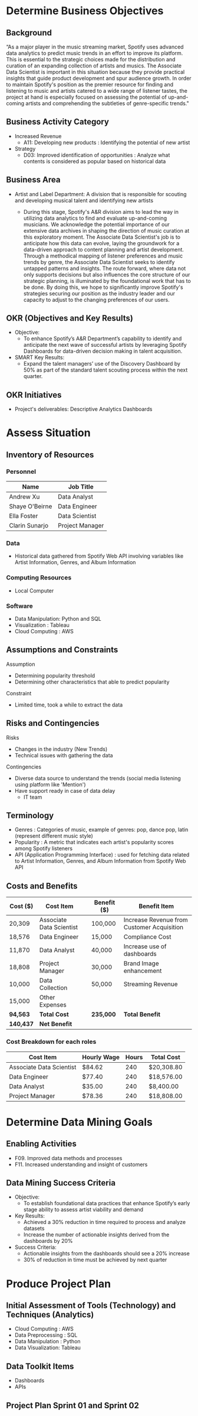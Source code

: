 # Determine Business Objectives
## Background
“As a major player in the music streaming market, Spotify uses advanced data analytics to predict music trends in an effort to improve its platform. This is essential to the strategic choices made for the distribution and curation of an expanding collection of artists and musics. 
The Associate Data Scientist is important in this situation because they provide practical insights that guide product development and spur audience growth. In order to maintain Spotify's position as the premier resource for finding and listening to music and artists catered to a wide range of listener tastes, the project at hand is especially focused on assessing the potential of up-and-coming artists and comprehending the subtleties of genre-specific trends."

## Business Activity Category
* Increased Revenue
  * A11: Developing new products : Identifying the potential of new artist
* Strategy
  * D03: Improved identification of opportunities : Analyze what contents is considered as popular based on historical data

## Business Area
* Artist and Label Department: A division that is responsible for scouting and developing musical talent and identifying new artists

  * During this stage, Spotify's A&R division aims to lead the way in utilizing data analytics to find and evaluate up-and-coming musicians. We acknowledge the potential importance of our extensive data archives in shaping the direction of music curation at this exploratory moment. The Associate Data Scientist's job is to anticipate how this data can evolve, laying the groundwork for a data-driven approach to content planning and artist development. Through a methodical mapping of listener preferences and music trends by genre, the Associate Data Scientist seeks to identify untapped patterns and insights. 
The route forward, where data not only supports decisions but also influences the core structure of our strategic planning, is illuminated by the foundational work that has to be done. By doing this, we hope to significantly improve Spotify's strategies securing our position as the industry leader and our capacity to adjust to the changing preferences of our users.

## OKR (Objectives and Key Results)
* Objective:
  * To enhance Spotify’s A&R Department’s capability to identify and anticipate the next wave of successful artists by leveraging Spotify Dashboards for data-driven decision making in talent acquisition.
* SMART Key Results:
  * Expand the talent managers’ use of the Discovery Dashboard by 50% as part of the standard talent scouting process within the next quarter.

## OKR Initiatives
* Project's deliverables: Descriptive Analytics Dashboards

# Assess Situation
## Inventory of Resources
### Personnel

| Name         | Job Title     |
|--------------|---------------|
| Andrew Xu   | Data Analyst |
| Shaye O'Beirne  | Data Engineer |
| Ella Foster | Data Scientist |
| Clarin Sunarjo    | Project Manager   |

### Data
* Historical data gathered from Spotify Web API involving variables like Artist Information, Genres, and Album Information
### Computing Resources
* Local Computer
### Software
* Data Manipulation: Python and SQL
* Visualization : Tableau
* Cloud Computing : AWS

## Assumptions and Constraints
Assumption
* Determining popularity threshold
* Determining other characteristics that able to predict popularity

Constraint
* Limited time, took a while to extract the data

## Risks and Contingencies
Risks
* Changes in the industry (New Trends)
* Technical issues with gathering the data 

Contingencies
* Diverse data source to understand the trends (social media listening using platform like 'Mention')
* Have support ready in case of data delay
  * IT team

## Terminology
* Genres : Categories of music, example of genres: pop, dance pop, latin (represent different music style)
* Popularity : A metric that indicates each artist's popularity scores among Spotify listeners
* API (Application Programming Interface) : used for fetching data related to Artist Information, Genres, and Album Information from Spotify Web API

## Costs and Benefits

| Cost ($)    | Cost Item                 | | Benefit ($) | Benefit Item                             |
|-------------|---------------------------|-|-------------|------------------------------------------|
| 20,309      | Associate Data Scientist  | | 100,000     | Increase Revenue from Customer Acquisition |
| 18,576      | Data Engineer             | | 15,000      | Compliance Cost                           |
| 11,870      | Data Analyst              | | 40,000      | Increase use of dashboards               |
| 18,808      | Project Manager           | | 30,000      | Brand Image enhancement                  |
| 10,000      | Data Collection           | | 50,000      | Streaming Revenue                        |
| 15,000      | Other Expenses            | |             |                                          |
| **94,563**  | **Total Cost**            | | **235,000** | **Total Benefit**                        |
| **140,437** | **Net Benefit**           | |             |                                          |

### Cost Breakdown for each roles
| Cost Item                 | Hourly Wage     | Hours | Total Cost   |
|---------------------------|-----------------|-------|--------------|
| Associate Data Scientist  | $84.62          | 240   | $20,308.80   |
| Data Engineer             | $77.40          | 240   | $18,576.00   |
| Data Analyst              | $35.00          | 240   | $8,400.00    |
| Project Manager           | $78.36          | 240   | $18,808.00   |

# Determine Data Mining Goals
## Enabling Activities
* F09. Improved data methods and processes
* F11. Increased understanding and insight of customers

## Data Mining Success Criteria
* Objective:
  * To establish foundational data practices that enhance Spotify’s early stage ability to assess artist viability and demand 
* Key Results:
  * Achieved a 30% reduction in time required to process and analyze datasets
  * Increase the number of actionable insights derived from the dashboards by 20%
* Success Criteria:
  * Actionable insights from the dashboards should see a 20% increase
  * 30% of reduction in time must be achieved by next quarter

# Produce Project Plan
## Initial Assessment of Tools (Technology) and Techniques (Analytics)
* Cloud Computing : AWS
* Data Preprocessing : SQL
* Data Manipulation : Python
* Data Visualization: Tableau

## Data Toolkit Items
* Dashboards
* APIs

## Project Plan Sprint 01 and Sprint 02
